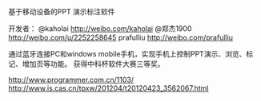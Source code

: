 
基于移动设备的PPT 演示标注软件

开发者：
		@kaholai  http://weibo.com/kaholai
		@郑杰1900 http://weibo.com/u/2252258645
		prafulliu http://weibo.com/prafulliu


通过蓝牙连接PC和windows mobile手机，实现手机上控制PPT演示、浏览、标记、增加页等功能。
获得中科杯软件大赛三等奖。

http://www.programmer.com.cn/1103/
http://www.is.cas.cn/tpxw/201204/t20120423_3562067.html
		